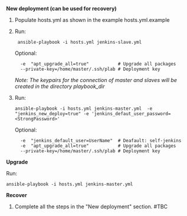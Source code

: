 **New deployment (can be used for recovery)**

1. Populate hosts.yml as shown in the example hosts.yml.example
2. Run:
   ```
    ansible-playbook -i hosts.yml jenkins-slave.yml
    ```
    Optional:
   ```
     -e  "apt_upgrade_all=true"           # Upgrade all packages 
     --private-key=/home/master/.ssh/plab # Deployment key
   ```
   *Note: The keypairs for the connection of master and slaves will be created in the directory playbook_dir*
3. Run:

   ```
   ansible-playbook -i hosts.yml jenkins-master.yml  -e "jenkins_new_deploy=true" -e 'jenkins_defaut_user_password=<StrongPassword>'
   ```

   Optional:

   ```
     -e  "jenkins_default_user=UserName"  # Deafault: self-jenkins
     -e  "apt_upgrade_all=true"           # Upgrade all packages 
     --private-key=/home/master/.ssh/plab # Deployment key
   ```


**Upgrade**

Run:
   ```
   ansible-playbook -i hosts.yml jenkins-master.yml
   ```

**Recover**

1. Complete all the steps in the "New deployment" section.
#TBC
